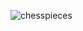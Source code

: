 ![chesspieces](https://static.guim.co.uk/sys-images/Guardian/Pix/pictures/2014/10/13/1413217614426/Chess-is-as-the-Dutch-gra-014.jpg)
